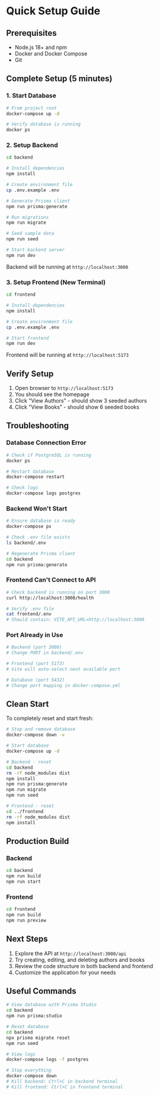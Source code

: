# Quick Setup Guide

## Prerequisites
- Node.js 18+ and npm
- Docker and Docker Compose
- Git

## Complete Setup (5 minutes)

### 1. Start Database
```bash
# From project root
docker-compose up -d

# Verify database is running
docker ps
```

### 2. Setup Backend
```bash
cd backend

# Install dependencies
npm install

# Create environment file
cp .env.example .env

# Generate Prisma client
npm run prisma:generate

# Run migrations
npm run migrate

# Seed sample data
npm run seed

# Start backend server
npm run dev
```

Backend will be running at `http://localhost:3000`

### 3. Setup Frontend (New Terminal)
```bash
cd frontend

# Install dependencies
npm install

# Create environment file
cp .env.example .env

# Start frontend
npm run dev
```

Frontend will be running at `http://localhost:5173`

## Verify Setup

1. Open browser to `http://localhost:5173`
2. You should see the homepage
3. Click "View Authors" - should show 3 seeded authors
4. Click "View Books" - should show 6 seeded books

## Troubleshooting

### Database Connection Error
```bash
# Check if PostgreSQL is running
docker ps

# Restart database
docker-compose restart

# Check logs
docker-compose logs postgres
```

### Backend Won't Start
```bash
# Ensure database is ready
docker-compose ps

# Check .env file exists
ls backend/.env

# Regenerate Prisma client
cd backend
npm run prisma:generate
```

### Frontend Can't Connect to API
```bash
# Check backend is running on port 3000
curl http://localhost:3000/health

# Verify .env file
cat frontend/.env
# Should contain: VITE_API_URL=http://localhost:3000
```

### Port Already in Use
```bash
# Backend (port 3000)
# Change PORT in backend/.env

# Frontend (port 5173)
# Vite will auto-select next available port

# Database (port 5432)
# Change port mapping in docker-compose.yml
```

## Clean Start

To completely reset and start fresh:

```bash
# Stop and remove database
docker-compose down -v

# Start database
docker-compose up -d

# Backend - reset
cd backend
rm -rf node_modules dist
npm install
npm run prisma:generate
npm run migrate
npm run seed

# Frontend - reset
cd ../frontend
rm -rf node_modules dist
npm install
```

## Production Build

### Backend
```bash
cd backend
npm run build
npm run start
```

### Frontend
```bash
cd frontend
npm run build
npm run preview
```

## Next Steps

1. Explore the API at `http://localhost:3000/api`
2. Try creating, editing, and deleting authors and books
3. Review the code structure in both backend and frontend
4. Customize the application for your needs

## Useful Commands

```bash
# View database with Prisma Studio
cd backend
npm run prisma:studio

# Reset database
cd backend
npx prisma migrate reset
npm run seed

# View logs
docker-compose logs -f postgres

# Stop everything
docker-compose down
# Kill backend: Ctrl+C in backend terminal
# Kill frontend: Ctrl+C in frontend terminal
```
